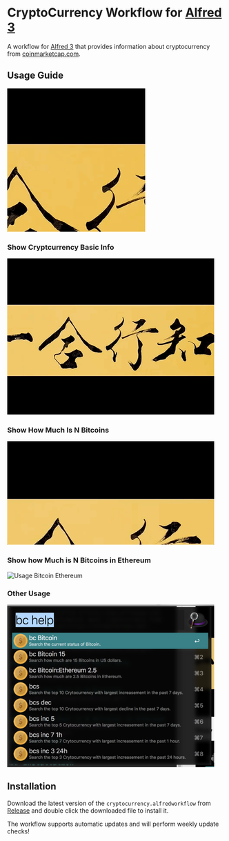# CryptoCurrency Workflow for [Alfred 3](http://www.alfredapp.com)

A workflow for [Alfred 3](http://www.alfredapp.com) that provides information about cryptocurrency from [coinmarketcap.com](https://coinmarketcap.com).

## Usage Guide
![Usage Help](resources/help-resize.gif)

### Show Cryptcurrency Basic Info
![Usage Basic Info](resources/bitcoin-resize.gif)

### Show How Much Is N Bitcoins
![Usage Bitcoin](resources/bitcoin-5-resize.gif)


### Show how Much is N Bitcoins in Ethereum
![Usage Bitcoin Ethereum](resources/bitcoin-ethereum-2.6-resize.gif)
### Other Usage
![Usage Help](resources/help-resize.png)

## Installation
Download the latest version of the `cryptocurrency.alfredworkflow` from [Release](https://github.com/Zhangxi-Lam/alfred-cryptocurrency/releases) and double click the downloaded file to install it.

The workflow supports automatic updates and will perform weekly update checks!



